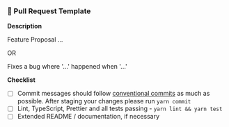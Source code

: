 ### 🚀 Pull Request Template

**Description**

Feature Proposal ...

OR

Fixes a bug where '...' happened when '...'

**Checklist**

- [ ] Commit messages should follow [conventional commits](https://www.conventionalcommits.org/en/v1.0.0/) as much as possible. After staging your changes please run `yarn commit`
- [ ] Lint, TypeScript, Prettier and all tests passing - `yarn lint && yarn test`
- [ ] Extended README / documentation, if necessary
